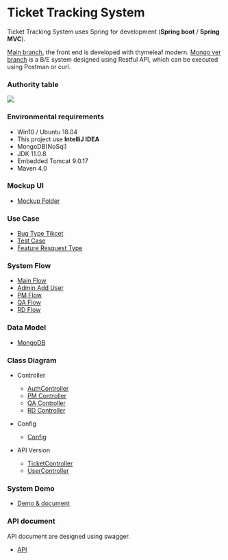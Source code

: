 Ticket Tracking System
===
Ticket Tracking System uses Spring for development (**Spring boot** / **Spring MVC**).

[Main branch](https://github.com/pili2026/ticket-tracking-system), the front end is developed with thymeleaf modern.
[Mongo ver branch](https://github.com/pili2026/ticket-tracking-system/tree/mongo_ver) is a B/E system designed using Restful API, which can be executed using Postman or curl.

### Authority table
![](https://i.imgur.com/GM5qD9J.png)


### Environmental requirements
* Win10 / Ubuntu 18.04
* This project use **IntelliJ IDEA**
* MongoDB(NoSql)
* JDK 11.0.8
* Embedded Tomcat 9.0.17
* Maven 4.0

### Mockup UI
* [Mockup Folder](https://github.com/pili2026/ticket-tracking-system/tree/main/system-picture/UI-mockup)

### Use Case
* [Bug Type Tikcet](https://github.com/pili2026/ticket-tracking-system/blob/main/system-picture/flow-chat/use%20case/bug%20ticket%20use%20cases.jpg)
* [Test Case](https://github.com/pili2026/ticket-tracking-system/blob/main/system-picture/flow-chat/use%20case/test%20case%20use%20case.jpg)
* [Feature Resquest Type](https://github.com/pili2026/ticket-tracking-system/blob/main/system-picture/flow-chat/use%20case/feature%20request%20use%20case.jpg)


### System Flow
* [Main Flow](https://github.com/pili2026/ticket-tracking-system/blob/main/system-picture/flow-chat/main%20flow(ticket%20tracing).jpg)
* [Admin Add User](https://github.com/pili2026/ticket-tracking-system/blob/main/system-picture/flow-chat/admin%20add%20user%20flow.jpg)
* [PM Flow](https://github.com/pili2026/ticket-tracking-system/blob/main/system-picture/flow-chat/PM-create%20ticket%20flow.jpg)
* [QA Flow](https://github.com/pili2026/ticket-tracking-system/tree/main/system-picture/flow-chat/QA)
* [RD Flow](https://github.com/pili2026/ticket-tracking-system/tree/main/system-picture/flow-chat/RD)

### Data Model
* [MongoDB](https://github.com/pili2026/ticket-tracking-system/blob/main/system-picture/data%20model.png)

### Class Diagram
* Controller
    * [AuthController](https://github.com/pili2026/ticket-tracking-system/blob/main/system-picture/Class-diagram/AuthController%20Class%20Diagram.png)
    * [PM Controller](https://github.com/pili2026/ticket-tracking-system/blob/main/system-picture/Class-diagram/PmViewController%20Class%20Diagram.png)
    * [QA Controller](https://github.com/pili2026/ticket-tracking-system/blob/main/system-picture/Class-diagram/QaViewController%20Class%20Diagram.png)
    * [RD Controller](https://github.com/pili2026/ticket-tracking-system/blob/main/system-picture/Class-diagram/PmViewController%20Class%20Diagram.png)

* Config
    * [Config](https://github.com/pili2026/ticket-tracking-system/tree/main/system-picture/Config-diagram)


* API Version
    * [TicketController](https://github.com/pili2026/ticket-tracking-system/blob/main/system-picture/Class-diagram(API.ver)/TicketController%20Class%20Diagram.png)
    * [UserController](https://github.com/pili2026/ticket-tracking-system/blob/main/system-picture/Class-diagram(API.ver)/UserController%20Class%20Diagram.png)

### System Demo
* [Demo & document](https://docs.google.com/document/d/1hRp4Hn0bz9djrtNaCPSf5iXvp37Njhu3zR3n_2yqMFk/edit?usp=sharing)

### API document
API document are designed using swagger.
* [API](https://github.com/pili2026/ticket-tracking-system/tree/main/api)

